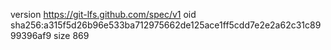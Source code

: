 version https://git-lfs.github.com/spec/v1
oid sha256:a315f5d26b96e533ba712975662de125ace1ff5cdd7e2e2a62c31c8999396af9
size 869
